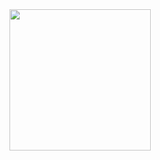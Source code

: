 <img height="250" src="https://streak-stats.onrender.com/api/v1/streak-svg/pranav514?v=5&timestamp=${new Date().getTime()}" style="max-width: 100%" />
